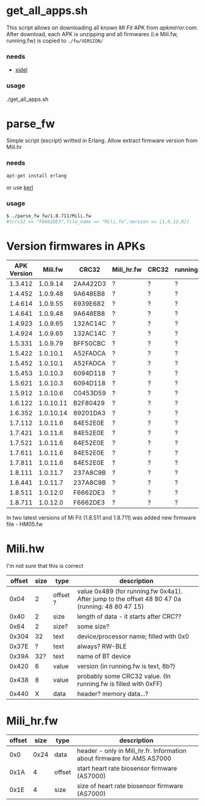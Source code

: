 # get_all_apps.sh
This script allows on downloading all known *Mi Fit* APK from *apkmirror.com*.
After download, each APK is unzipping and all firmwares (i.e Mili.fw, running.fw) is copied to `./fw/VERSION/`

### needs
* [xidel](http://www.videlibri.de/xidel.html)

### usage
./get_all_apps.sh

# parse_fw
Simple script (escript) writted in Erlang. Allow extract firmware version from Mili.hr

### needs
```bash
apt-get install erlang
```
or use [kerl](https://github.com/yrashk/kerl)

### usage
```bash
$ ./parse_fw fw/1.8.711/Mili.fw
#{crc32 => "F6662DE3",file_name => "Mili.fw",version => {1,0,12,0}}
```

# Version firmwares in APKs

| APK Version | Mili.fw | CRC32 | Mili_hr.fw | CRC32 | running.fw | CRC32 | weight.fw | CRC32 |
|-------------|---------|-------|------------|-------|------------|-------|-----------|-------|
| 1.3.412 | 1.0.9.14 | 2AA422D3 | ? | ? | ? | ? | ? |
| 1.4.452 | 1.0.9.48 | 9A648EB8 | ? | ? | ? | ? | ? |
| 1.4.614 | 1.0.9.55 | 6939E682 | ? | ? | ? | ? | ? |
| 1.4.641 | 1.0.9.48 | 9A648EB8 | ? | ? | ? | ? | ? |
| 1.4.923 | 1.0.9.65 | 132AC14C | ? | ? | ? | ? | ? |
| 1.4.924 | 1.0.9.65 | 132AC14C | ? | ? | ? | ? | ? |
| 1.5.331 | 1.0.9.79 | BFF50CBC | ? | ? | ? | ? | ? |
| 1.5.422 | 1.0.10.1 | A52FADCA | ? | ? | ? | ? | ? |
| 1.5.452 | 1.0.10.1 | A52FADCA | ? | ? | ? | ? | ? |
| 1.5.453 | 1.0.10.3 | 6094D118 | ? | ? | ? | ? | ? |
| 1.5.621 | 1.0.10.3 | 6094D118 | ? | ? | ? | ? | ? |
| 1.5.912 | 1.0.10.6 | C0453D59 | ? | ? | ? | ? | ? |
| 1.6.122 | 1.0.10.11 | B2F80429 | ? | ? | ? | ? | ? |
| 1.6.352 | 1.0.10.14 | 89201DA3 | ? | ? | ? | ? | ? |
| 1.7.112 | 1.0.11.6 | 84E52E0E | ? | ? | ? | ? | ? |
| 1.7.421 | 1.0.11.6 | 84E52E0E | ? | ? | ? | ? | ? |
| 1.7.521 | 1.0.11.6 | 84E52E0E | ? | ? | ? | ? | ? |
| 1.7.611 | 1.0.11.6 | 84E52E0E | ? | ? | ? | ? | ? |
| 1.7.811 | 1.0.11.6 | 84E52E0E | ? | ? | ? | ? | ? |
| 1.8.111 | 1.0.11.7 | 237A8C9B | ? | ? | ? | ? | ? |
| 1.8.441 | 1.0.11.7 | 237A8C9B | ? | ? | ? | ? | ? |
| 1.8.511 | 1.0.12.0 | F6662DE3 | ? | ? | ? | ? | ? |
| 1.8.711 | 1.0.12.0 | F6662DE3 | ? | ? | ? | ? | ? |

In two latest versions of Mi Fit (1.8.511 and 1.8.711) was added new firmware file - HM05.fw

# Mili.hw

I'm not sure that this is correct

| offset | size | type | description |
|--------|------|------|-------------|
| 0x04 | 2 | offset ? | value 0x489 (for running.fw 0x4a1). After jump to the offset 48 80 47 0a (running: 48 80 47 15) |
| 0x40 | 2 | size | length of data - it starts after CRC?? |
| 0x64 | 2 | size? | some size? |
| 0x304 | 32 | text | device/processor name; filled with 0x0 |
| 0x37E | ? | text | always? RW-BLE |
| 0x39A | 32? | text | name of BT device |
| 0x420 | 6 | value | version (in running.fw is text, 8b?) |
| 0x438 | 8 | value | probably some CRC32 value. (In running.fw is filled with 0xFF) |
| 0x440 | X | data  | header? memory data...? |

# Mili_hr.fw

| offset | size | type | description |
|--------|------|------|-------------|
| 0x0 | 0x24 | data | header - only in Mili_hr.fr. Information about firmware for AMS AS7000 |
| 0x1A | 4 | offset | start heart rate biosensor firmware (AS7000) |
| 0x1E | 4 | size | size of heart rate biosensor firmware (AS7000) |
